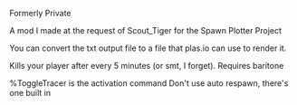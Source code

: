 Formerly Private

A mod I made at the request of Scout_Tiger for the Spawn Plotter Project

You can convert the txt output file to a file that plas.io can use to render it. 

Kills your player after every 5 minutes (or smt, I forget). Requires baritone

%ToggleTracer is the activation command
Don't use auto respawn, there's one built in
